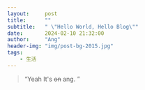 ```yaml
---
layout:     post
title:      ""
subtitle:   " \"Hello World, Hello Blog\""
date:       2024-02-10 21:32:00
author:     "Ang"
header-img: "img/post-bg-2015.jpg"
tags:
    - 生活
---
```


> “Yeah It's ~~on~~ ang.
 ”







